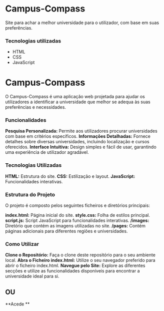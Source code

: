 # Campus-Compass
Site para achar a melhor universidade para o utilizador, com base em suas preferências.

### Tecnologias utilizadas

- HTML
- CSS
- JavaScript

# Campus-Compass
O Campus-Compass é uma aplicação web projetada para ajudar os utilizadores a identificar a universidade que melhor se adequa às suas preferências e necessidades.

### Funcionalidades
**Pesquisa Personalizada:** Permite aos utilizadores procurar universidades com base em critérios específicos.
**Informações Detalhadas:** Fornece detalhes sobre diversas universidades, incluindo localização e cursos oferecidos.
**Interface Intuitiva:** Design simples e fácil de usar, garantindo uma experiência de utilizador agradável.

### Tecnologias Utilizadas
**HTML:** Estrutura do site.
**CSS:** Estilização e layout.
**JavaScript:** Funcionalidades interativas.

### Estrutura do Projeto
O projeto é composto pelos seguintes ficheiros e diretórios principais:

**index.html:** Página inicial do site.
**style.css:** Folha de estilos principal.
**script.js:** Script JavaScript para funcionalidades interativas.
**/images:** Diretório que contém as imagens utilizadas no site.
**/pages:** Contém páginas adicionais para diferentes regiões e universidades.

### Como Utilizar
**Clone o Repositório:** Faça o clone deste repositório para o seu ambiente local.
**Abra o Ficheiro index.html:** Utilize o seu navegador preferido para abrir o ficheiro index.html.
**Navegue pelo Site:** Explore as diferentes secções e utilize as funcionalidades disponíveis para encontrar a universidade ideal para si.

## OU

**Acede **
